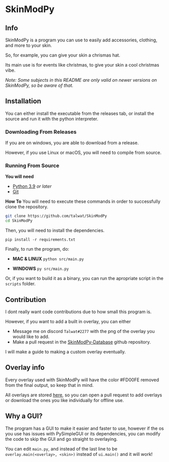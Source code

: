 SkinModPy 
===
## Info
SkinModPy is a program you can use to easily add accessories, clothing, and more to your skin.

So, for example, you can give your skin a chrismas hat.

Its main use is for events like christmas, to give your skin a cool christmas vibe.

*Note: Some subjects in this README are only valid on newer versions on SkinModPy, so be aware of that.*

## Installation
You can either install the executable from the releases tab, or install the source and run it with the python interpreter.

### Downloading From Releases
If you are on windows, you are able to download from a release. 

However, if you use Linux or macOS, you will need to compile from source.

### Running From Source
**You will need**
* [Python 3.9](https://www.python.org/) *or later*
* [Git](https://git-scm.com/)

**How To**
You will need to execute these commands in order to successfully clone the repository.
```bash
git clone https://github.com/talwat/SkinModPy
cd SkinModPy
```
Then, you will need to install the dependencies.

`pip install -r requirements.txt`

Finally, to run the program, do:

* **MAC & LINUX** `python src/main.py`

* **WINDOWS** `py src/main.py`

Or, if you want to build it as a binary, you can run the apropriate script in the `scripts` folder.

## Contribution
I dont really want code contributions due to how small this program is.

However, if you want to add a built in overlay, you can either
* Message me on discord `Talwat#2277` with the png of the overlay you would like to add.
* Make a pull request in the [SkinModPy-Database](https://github.com/talwhat/SkinModPy-Database) github repository.

I will make a guide to making a custom overlay eventually.

## Overlay info
Every overlay used with SkinModPy will have the color #FD00FE removed from the final output, so keep that in mind.

All overlays are stored [here](https://github.com/talwhat/SkinModPy-Database), so you can open a pull request to add overlays or download the ones you like individually for offline use.

## Why a GUI?
The program has a GUI to make it easier and faster to use, however if the os you use has issues with PySimpleGUI or its dependencies, you can modify the code to skip the GUI and go straight to overlaying.

You can edit `main.py`, and instead of the last line to be `overlay.main(<overlay>, <skin>)` instead of `ui.main()` and it will work!